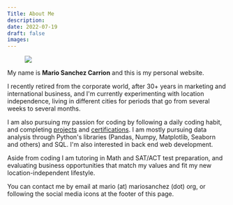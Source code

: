 ```yaml
---
Title: About Me
description: 
date: 2022-07-19
draft: false
images:
---
```


<div class="picbox"><figure><img src="/img/ire3.jpg" class="gallery medium"></figure></div>

My name is <strong>Mario Sanchez Carrion</strong> and this is my personal website. 

I recently retired from the corporate world, after 30+ years in marketing and international business, and I'm currently experimenting with location independence, living in different cities for periods that go from several weeks to several months. 

I am also pursuing my passion for coding by following a daily coding habit, and completing [projects](/coding/) and [certifications](/#certifications). I am mostly pursuing data analysis through Python's libraries (Pandas, Numpy, Matplotlib, Seaborn and others) and SQL. I'm also interested in back end web development. 

Aside from coding I am tutoring in Math and SAT/ACT test preparation, and evaluating business opportunities that match my values and fit my new location-independent lifestyle. 

You can contact me by email at mario (at) mariosanchez (dot) org, or following the social media icons at the footer of this page.



